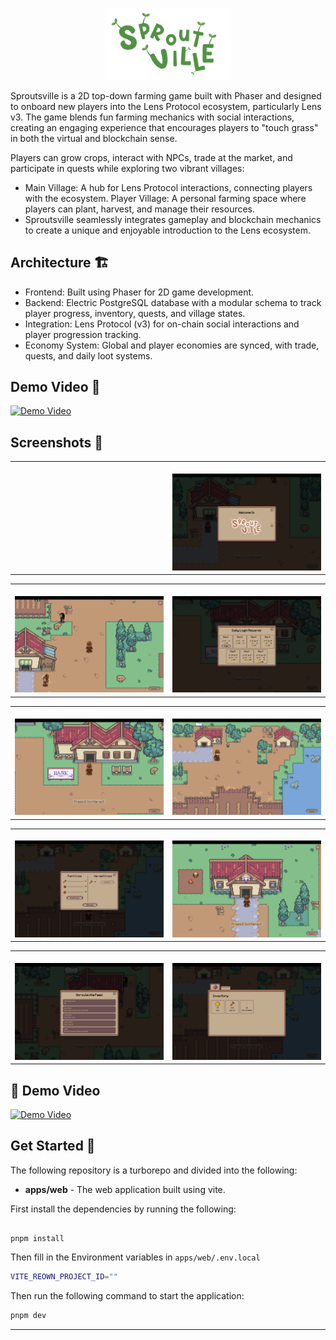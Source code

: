 <p align="center">
<img src="./apps/web/public/logo-text.png" alt=""  width="200px"/></p>

Sproutsville is a 2D top-down farming game built with Phaser and designed to onboard new players into the Lens Protocol ecosystem, particularly Lens v3. The game blends fun farming mechanics with social interactions, creating an engaging experience that encourages players to "touch grass" in both the virtual and blockchain sense.

Players can grow crops, interact with NPCs, trade at the market, and participate in quests while exploring two vibrant villages:

- Main Village: A hub for Lens Protocol interactions, connecting players with the ecosystem.
  Player Village: A personal farming space where players can plant, harvest, and manage their resources.
- Sproutsville seamlessly integrates gameplay and blockchain mechanics to create a unique and enjoyable introduction to the Lens ecosystem.

## Architecture 🏗️

- Frontend: Built using Phaser for 2D game development.
- Backend: Electric PostgreSQL database with a modular schema to track player progress, inventory, quests, and village states.
- Integration: Lens Protocol (v3) for on-chain social interactions and player progression tracking.
- Economy System: Global and player economies are synced, with trade, quests, and daily loot systems.

## Demo Video 🎥

[![Demo Video](https://img.youtube.com/vi/IT1uPAZPyS0/0.jpg)](https://www.youtube.com/watch?v=IT1uPAZPyS0)

## Screenshots 📸

<table>
  <tr>
    <td valign="top" width="50%">
      <br>
      <img src="./assets/1.png" alt="" >
    </td>
    <td valign="top" width="50%">
      <br>
      <img src="./assets/2.png" alt="" >
    </td>
  </tr>
</table>

<table>
  <tr>
    <td valign="top" width="50%">
      <br>
            <img src="./assets/3.png" alt="" >
    </td>
    <td valign="top" width="50%">
      <br>
            <img src="./assets/4.png" alt="" >
    </td>
  </tr>
</table>

<table>
  <tr>
    <td valign="top" width="50%">
      <br>
            <img src="./assets/5.png" alt="" >
    </td>
    <td valign="top" width="50%">
      <br>
            <img src="./assets/6.png" alt="" >
    </td>
  </tr>
</table>

<table>
  <tr>
    <td valign="top" width="50%">
      <br>
            <img src="./assets/7.png" alt="" >
    </td>
    <td valign="top" width="50%">
      <br>
            <img src="./assets/8.png" alt="" >
    </td>
  </tr>
</table>

<table>
  <tr>
    <td valign="top" width="50%">
      <br>
            <img src="./assets/9.png" alt="" >
    </td>
    <td valign="top" width="50%">
      <br>
            <img src="./assets/10.png" alt="" >
    </td>
  </tr>
</table>

## 🎥 Demo Video

[![Demo Video](https://img.youtube.com/vi/video_id/0.jpg)](https://www.youtube.com/watch?v=video_id)

## Get Started 🚀

The following repository is a turborepo and divided into the following:

- **apps/web** - The web application built using vite.

First install the dependencies by running the following:

```

pnpm install

```

Then fill in the Environment variables in `apps/web/.env.local`

```bash
VITE_REOWN_PROJECT_ID=""
```

Then run the following command to start the application:

```bash
pnpm dev
```

---
